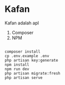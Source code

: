 # Kafan  
Kafan adalah apl
1. Composer
1. NPM

##    
`composer install`  
`cp .env.example .env`  
`php artisan key:generate`  
`npm install`  
`npm run dev`  
`php artisan migrate:fresh`  
`php artisan serve`  